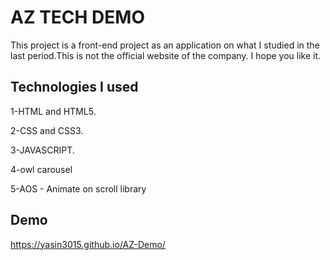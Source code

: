 
# AZ TECH DEMO

This project is a front-end project as an application on what I studied in the last period.This is not the official website of the company.
 I hope you like it.
 


## Technologies I used
1-HTML and HTML5.

2-CSS and CSS3.

3-JAVASCRIPT.

4-owl carousel 

5-AOS - Animate on scroll library


## Demo

https://yasin3015.github.io/AZ-Demo/
